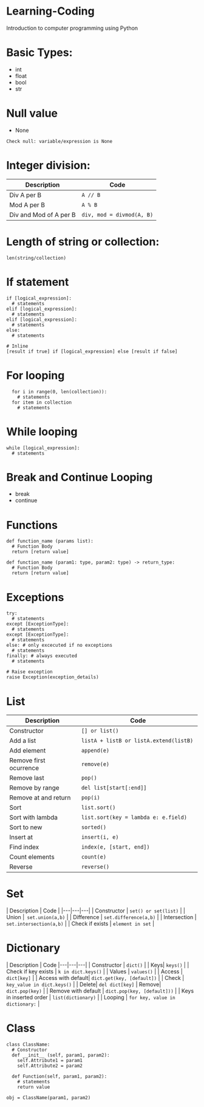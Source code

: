 # Learning-Coding
Introduction to computer programming using Python

# Basic Types:
- int
- float
- bool
- str

# Null value
- None
```
Check null: variable/expression is None
```

# Integer division:
| Description | Code |
| --- | --- |
| Div A per B | ```A // B``` |
| Mod A per B | ```A % B``` |
| Div and Mod of A per B | ```div, mod = divmod(A, B)```

# Length of string or collection:
```
len(string/collection)
```

# If statement
```
if [logical_expression]:
  # statements
elif [logical_expression]:
  # statements
elif [logical_expression]:
  # statements
else:
  # statements

# Inline
[result if true] if [logical_expression] else [result if false]

```

# For looping
```
  for i in range(0, len(collection)):
    # statements
  for item in collection
    # statements
```

# While looping
```
while [logical_expression]:
  # statements
```

# Break and Continue Looping
- break
- continue

# Functions
```
def function_name (params list):
  # Function Body
  return [return value]

def function_name (param1: type, param2: type) -> return_type:
  # Function Body
  return [return value]

```

# Exceptions
```
try:
  # statements
except [ExceptionType]:
  # statements
except [ExceptionType]:
  # statements
else: # only excecuted if no exceptions
  # statements
finally: # always executed
  # statements

# Raise exception
raise Exception(exception_details)
```

# List
| Description  | Code |
|---|---|
| Constructor |```[] or list()``` |
| Add a list | ```listA + listB or listA.extend(listB) ```|
| Add element | ```append(e)``` |
| Remove first ocurrence | ```remove(e)``` |
| Remove last | ```pop()``` |
| Remove by range | ```del list[start[:end]]``` |
| Remove at and return | ```pop(i)``` |
| Sort | ```list.sort()``` |
| Sort with lambda | ```list.sort(key = lambda e: e.field)``` |
| Sort to new | ```sorted()``` |
| Insert at | ```insert(i, e)``` |
| Find index | ```index(e, [start, end])``` |
| Count elements | ```count(e)``` |
| Reverse | ```reverse()``` |

# Set
| Description  | Code |
|---|---|---|
| Constructor | ```set() or set(list)``` |
| Union |``` set.union(a,b)``` |
| Difference | ```set.difference(a,b)``` |
| Intersection | ```set.intersection(a,b)``` |
| Check if exists | ```element in set``` |

# Dictionary
| Description | Code
|---|---|---|
| Constructor | ```dict()``` |
| Keys| ```keys()``` |
| Check if key exists | ```k in dict.keys()``` |
| Values | ```values()``` |
| Access | ```dict[key]``` |
| Access with default| ```dict.get(key, [default])``` |
| Check | ```key_value in dict.keys()``` |
| Delete| ```del dict[key]```
| Remove| ```dict.pop(key)``` |
| Remove with default | ```dict.pop(key, [default]))``` |
| Keys in inserted order | ```list(dictionary)``` |
| Looping | ```for key, value in dictionary:``` |

# Class
```
class ClassName:
  # Constructor
  def __init__ (self, param1, param2):
    self.Attribute1 = param1
    self.Attribute2 = param2

  def Function(self, param1, param2):
    # statements
    return value
  
obj = ClassName(param1, param2)
```